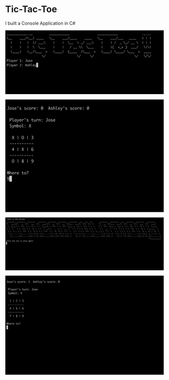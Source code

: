 # Tic-Tac-Toe

I built a Console Application in C#

![Application](images/1.png)

![Application](images/2.png)

![Application](images/3.png)

![Application](images/4.png)
